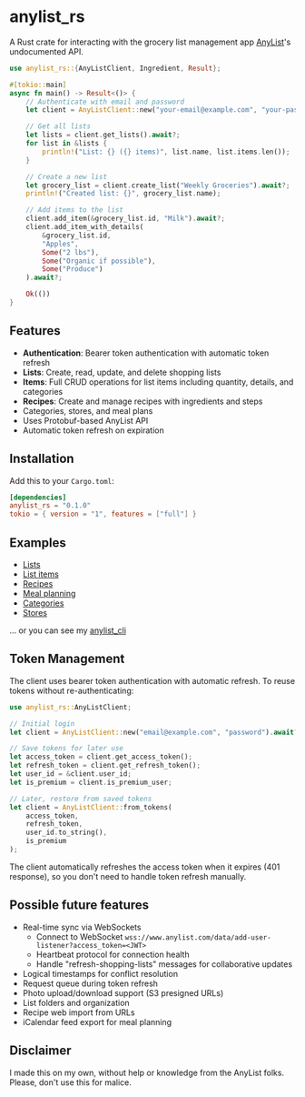# anylist_rs

A Rust crate for interacting with the grocery list management app
[AnyList](https://www.anylist.com/)'s undocumented API.

```rust
use anylist_rs::{AnyListClient, Ingredient, Result};

#[tokio::main]
async fn main() -> Result<()> {
    // Authenticate with email and password
    let client = AnyListClient::new("your-email@example.com", "your-password").await?;

    // Get all lists
    let lists = client.get_lists().await?;
    for list in &lists {
        println!("List: {} ({} items)", list.name, list.items.len());
    }

    // Create a new list
    let grocery_list = client.create_list("Weekly Groceries").await?;
    println!("Created list: {}", grocery_list.name);

    // Add items to the list
    client.add_item(&grocery_list.id, "Milk").await?;
    client.add_item_with_details(
        &grocery_list.id,
        "Apples",
        Some("2 lbs"),
        Some("Organic if possible"),
        Some("Produce")
    ).await?;

    Ok(())
}
```

## Features

- **Authentication**: Bearer token authentication with automatic token refresh
- **Lists**: Create, read, update, and delete shopping lists
- **Items**: Full CRUD operations for list items including quantity,
  details, and categories
- **Recipes**: Create and manage recipes with ingredients and steps
- Categories, stores, and meal plans
- Uses Protobuf-based AnyList API
- Automatic token refresh on expiration

## Installation

Add this to your `Cargo.toml`:

```toml
[dependencies]
anylist_rs = "0.1.0"
tokio = { version = "1", features = ["full"] }
```

## Examples

- [Lists](./docs/examples/lists.rs)
- [List items](./docs/examples/list_items.rs)
- [Recipes](./docs/examples/recipes.rs)
- [Meal planning](./docs/examples/meal_planning.rs)
- [Categories](./docs/examples/categories.rs)
- [Stores](./docs/examples/stores.rs)

... or you can see my [anylist_cli](https://github.com/phildenhoff/anylist_cli)

## Token Management

The client uses bearer token authentication with automatic refresh. To reuse tokens without re-authenticating:

```rust
use anylist_rs::AnyListClient;

// Initial login
let client = AnyListClient::new("email@example.com", "password").await?;

// Save tokens for later use
let access_token = client.get_access_token();
let refresh_token = client.get_refresh_token();
let user_id = &client.user_id;
let is_premium = client.is_premium_user;

// Later, restore from saved tokens
let client = AnyListClient::from_tokens(
    access_token,
    refresh_token,
    user_id.to_string(),
    is_premium
);
```

The client automatically refreshes the access token when it expires (401 response), so you don't need to handle token refresh manually.

## Possible future features

- Real-time sync via WebSockets
  - Connect to WebSocket `wss://www.anylist.com/data/add-user-listener?access_token=<JWT>`
  - Heartbeat protocol for connection health
  - Handle "refresh-shopping-lists" messages for collaborative updates
- Logical timestamps for conflict resolution
- Request queue during token refresh
- Photo upload/download support (S3 presigned URLs)
- List folders and organization
- Recipe web import from URLs
- iCalendar feed export for meal planning


## Disclaimer

I made this on my own, without help or knowledge from the AnyList folks.
Please, don't use this for malice.
